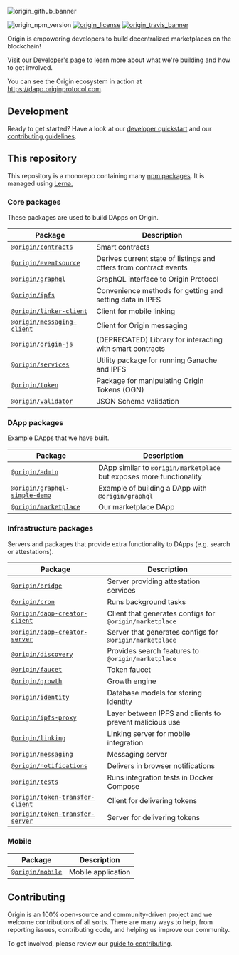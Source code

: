 ![origin_github_banner](https://user-images.githubusercontent.com/673455/37314301-f8db9a90-2618-11e8-8fee-b44f38febf38.png)

![origin_npm_version](https://img.shields.io/npm/v/origin.svg?style=flat-square&colorA=111d28&colorB=1a82ff)
[![origin_license](https://img.shields.io/badge/license-MIT-6e3bea.svg?style=flat-square&colorA=111d28)](https://github.com/OriginProtocol/origin/blob/master/origin-js/LICENSE)
[![origin_travis_banner](https://img.shields.io/travis/OriginProtocol/origin/master.svg?style=flat-square&colorA=111d28)](https://travis-ci.org/OriginProtocol/origin/branches)

Origin is empowering developers to build decentralized marketplaces on the blockchain!

Visit our [Developer's page](https://www.originprotocol.com/developers) to learn more about what we're building and how to get involved.

You can see the Origin ecosystem in action at https://dapp.originprotocol.com.

## Development

Ready to get started? Have a look at our [developer quickstart](DEVELOPMENT.md) and our [contributing guidelines](CONTRIBUTING.md).

## This repository

This repository is a monorepo containing many [npm packages](https://www.npmjs.com/). It is managed using [Lerna.](https://github.com/lerna/lerna)

### Core packages

These packages are used to build DApps on Origin.

| Package | Description |
|---------|-------------|
| [`@origin/contracts`](/packages/contracts) | Smart contracts|
| [`@origin/eventsource`](/packages/eventsource) | Derives current state of listings and offers from contract events |
| [`@origin/graphql`](/packages/graphql) | GraphQL interface to Origin Protocol |
| [`@origin/ipfs`](/packages/ipfs) | Convenience methods for getting and setting data in IPFS |
| [`@origin/linker-client`](/packages/linker-client) | Client for mobile linking |
| [`@origin/messaging-client`](/packages/messaging-client) | Client for Origin messaging|
| [`@origin/origin-js`](/packages/origin-js) | (DEPRECATED) Library for interacting with smart contracts |
| [`@origin/services`](/packages/services) | Utility package for running Ganache and IPFS |
| [`@origin/token`](/packages/token) | Package for manipulating Origin Tokens (OGN)|
| [`@origin/validator`](/packages/validator) | JSON Schema validation |

### DApp packages

Example DApps that we have built.

| Package | Description |
|---------|-------------|
| [`@origin/admin`](/dapps/admin) | DApp similar to `@origin/marketplace` but exposes more functionality |
| [`@origin/graphql-simple-demo`](/dapps/graphql-simple-demo) | Example of building a DApp with `@origin/graphql` |
| [`@origin/marketplace`](/dapps/marketplace) | Our marketplace DApp |

### Infrastructure packages

Servers and packages that provide extra functionality to DApps (e.g. search or attestations).

| Package | Description |
|---------|-------------|
| [`@origin/bridge`](/infra/bridge) | Server providing attestation services |
| [`@origin/cron`](/infra/cron) | Runs background tasks |
| [`@origin/dapp-creator-client`](/infra/dapp-creator-client) | Client that generates configs for `@origin/marketplace` |
| [`@origin/dapp-creator-server`](/infra/dapp-creator-server) | Server that generates configs for `@origin/marketplace` |
| [`@origin/discovery`](/infra/discovery) | Provides search features to `@origin/marketplace` |
| [`@origin/faucet`](/infra/faucet) | Token faucet |
| [`@origin/growth`](/infra/growth) | Growth engine |
| [`@origin/identity`](/infra/identity) | Database models for storing identity |
| [`@origin/ipfs-proxy`](/infra/ipfs-proxy) | Layer between IPFS and clients to prevent malicious use |
| [`@origin/linking`](/infra/linking) | Linking server for mobile integration|
| [`@origin/messaging`](/infra/messaging) | Messaging server |
| [`@origin/notifications`](/infra/notifications) | Delivers in browser notifications |
| [`@origin/tests`](/infra/tests) | Runs integration tests in Docker Compose |
| [`@origin/token-transfer-client`](/infra/token-transfer-client) | Client for delivering tokens |
| [`@origin/token-transfer-server`](/infra/token-transfer-server) | Server for delivering tokens |


### Mobile

| Package | Description |
|---------|-------------|
| [`@origin/mobile`](/mobile) | Mobile application |


## Contributing

Origin is an 100% open-source and community-driven project and we welcome contributions of all sorts. There are many ways to help, from reporting issues, contributing code, and helping us improve our community.

To get involved, please review our [guide to contributing](https://www.originprotocol.com/developers).
